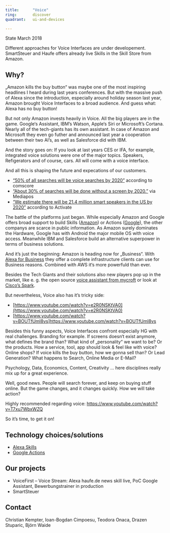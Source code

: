 ```yaml
---
title:      "Voice"
ring:       discover
quadrant:   ui-and-devices

---
```


State March 2018

Different approaches for Voice Interfaces are under developement. SmartSteuer and Haufe offers already live Skills in the Skill Store from Amazon.

## Why? ##

„Amazon kills the buy button“ was maybe one of the most inspiring headlines I heard during last years conferences. But with the massive push of Alexa since the introduction, especially around holiday season last year, Amazon brought Voice Interfaces to a broad audience. And guess what: Alexa has no buy button!

But not only Amazon invests heavily in Voice. All the big players are in the game. Google‘s Assistant, IBM’s Watson, Apple‘s Siri or Microsoft’s Cortana. Nearly all of the tech-giants has its own assistant. In case of Amazon and Microsoft they even go futher and announced last year a cooperation between their two AI’s, as well as Salesforce did with IBM.

And the story goes on: If you look at last years CES or IFA, for example, integrated voice solutions were one of the major topics. Speakers, Refigerators and of course, cars. All will come with a voice interface.

And all this is shaping the future and expecations of our customers.

- [“50% of all searches will be voice searches by 2020”](https://www.campaignlive.co.uk/article/just-say-it-future-search-voice-personal-digital-assistants/1392459) according to comscore
- [“About 30% of searches will be done without a screen by 2020.”](https://www.mediapost.com/publications/article/291913/gartner-predicts-30-of-searches-without-a-screen.html) via Mediapos
- [“We estimate there will be 21.4 million smart speakers in the US by 2020”](https://www.slideshare.net/ActivateInc/think-again-tech-media-outlook-2017-67604099) according to Activate

The battle of the platforms just began. While especially Amazon and Google offers broad support to build Skills ([Amazon](https://developer.amazon.com/de/alexa-skills-kit)) or Actions ([Google](https://developers.google.com/actions/)), the other companys are scarce in public information. As Amazon surely dominates the  Hardware, Google has with Android the major mobile OS with voice access. Meanwhile IBM and Salesforce build an alternative superpower in terms of business solutions.

And it’s just the beginning: Amazon is heading now for „Business“. With [Alexa for Business](https://aws.amazon.com/de/alexaforbusiness/)
they offer a complete infrastructure clients can use for Business reasons. Combined with AWS it‘s more powerfuld than ever.

Besides the Tech Giants and their solutions also new players pop up in the market, like e. g. the open source [voice assistant from mycroft](https://mycroft.ai/) 
or look at [Cisco’s Spark](https://www.youtube.com/watch?v=6NwOF5j1oRQ).

But nevertheless, Voice also has it’s tricky side:
- [https://www.youtube.com/watch?v=e2R0NSKtVA0](https://www.youtube.com/watch?v=e2R0NSKtVA0) 
- [https://www.youtube.com/watch?v=BOUTfUmI8vs]https://www.youtube.com/watch?v=BOUTfUmI8vs

Besides this funny aspects, Voice Interfaces confront especially HG with real challenges. Branding for example. If screens doesn‘t exist anymore, what defines the brand than? What kind of „personality“ we want to be? Or the products. How a service, tool, app should look & feel like with voice? Online shops? If voice kills the buy button, how we gonna sell than? Or Lead Generation? What happens to Search, Online Media or E-Mail?

Psychology, Data, Economics, Content, Creativity … here disciplines really mix up for a great experience.

Well, good news. People will search forever, and keep on buying stuff online. But the game changes, and it changes quickly. How we will take action?

Highly recommended regarding voice:
https://www.youtube.com/watch?v=T7xu7WbxWZQ 

So it’s time, to get it on!

## Technology choices/solutions ##

- [Alexa Skills](https://developer.amazon.com/de/alexa-skills-kit)
- [Google Actions](https://developers.google.com/actions/)

## Our projects ##

- VoiceFirst – Voice Stream: Alexa haufe.de news skill live, PoC Google Assistant, Bewerbungstrainer in production
- SmartSteuer

## Contact ##

Christian Kempter, Ioan-Bogdan Cimpoesu, Teodora Onaca, Drazen Stuparic, Björn Waide
